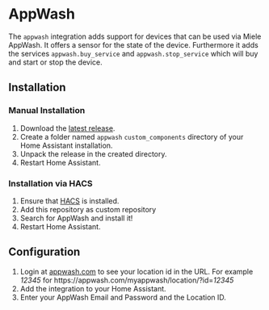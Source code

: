 # AppWash
The `appwash` integration adds support for devices that can be used via Miele AppWash.
It offers a sensor for the state of the device.
Furthermore it adds the services `appwash.buy_service` and `appwash.stop_service` which will buy and start or stop the device.

## Installation
### Manual Installation
1. Download the
   [latest release](https://github.com/fapfaff/homeassistant-appwash/releases/latest).
2. Create a folder named `appwash` `custom_components` directory of your Home Assistant
   installation.
3. Unpack the release in the created directory.
4. Restart Home Assistant.

### Installation via HACS
1. Ensure that [HACS](https://custom-components.github.io/hacs/) is installed.
2. Add this repository as custom repository
3. Search for AppWash and install it!
4. Restart Home Assistant.

## Configuration

1. Login at [appwash.com](https://appwash.com/en/) to see your location id in the URL. For example *12345* for h<span>ttps://</span>appwash.com/myappwash/location/?id=*12345*
2. Add the integration to your Home Assistant.
3. Enter your AppWash Email and Password and the Location ID.